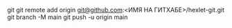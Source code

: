 git git remote add origin git@github.com:<ИМЯ НА ГИТХАБЕ>/hexlet-git.git
git branch -M main
git push -u origin main
